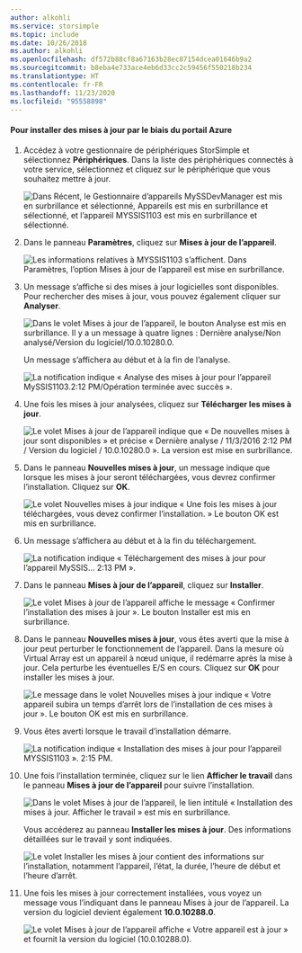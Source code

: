 ```yaml
---
author: alkohli
ms.service: storsimple
ms.topic: include
ms.date: 10/26/2018
ms.author: alkohli
ms.openlocfilehash: df572b88cf8a67163b28ec87154dcea01646b9a2
ms.sourcegitcommit: b8eba4e733ace4eb6d33cc2c59456f550218b234
ms.translationtype: HT
ms.contentlocale: fr-FR
ms.lasthandoff: 11/23/2020
ms.locfileid: "95558898"
---
```

#### <a name="to-install-updates-via-the-azure-portal"></a>Pour installer des mises à jour par le biais du portail Azure

1. Accédez à votre gestionnaire de périphériques StorSimple et sélectionnez **Périphériques**. Dans la liste des périphériques connectés à votre service, sélectionnez et cliquez sur le périphérique que vous souhaitez mettre à jour. 

    ![Dans Récent, le Gestionnaire d’appareils MySSDevManager est mis en surbrillance et sélectionné, Appareils est mis en surbrillance et sélectionné, et l’appareil MYSSIS1103 est mis en surbrillance et sélectionné.](../includes/media/storsimple-virtual-array-install-update-via-portal/azupdate1m.png) 

2. Dans le panneau **Paramètres**, cliquez sur **Mises à jour de l’appareil**. 

    ![Les informations relatives à MYSSIS1103 s’affichent. Dans Paramètres, l’option Mises à jour de l’appareil est mise en surbrillance.](../includes/media/storsimple-virtual-array-install-update-via-portal/azupdate2m.png)  

3. Un message s’affiche si des mises à jour logicielles sont disponibles. Pour rechercher des mises à jour, vous pouvez également cliquer sur **Analyser**.

    ![Dans le volet Mises à jour de l’appareil, le bouton Analyse est mis en surbrillance. Il y a un message à quatre lignes : Dernière analyse/Non analysé/Version du logiciel/10.0.10280.0.](../includes/media/storsimple-virtual-array-install-update-via-portal/azupdate3m.png)

    Un message s’affichera au début et à la fin de l’analyse.

    ![La notification indique « Analyse des mises à jour pour l’appareil MySSIS1103.2:12 PM/Opération terminée avec succès ».](../includes/media/storsimple-virtual-array-install-update-via-portal/azupdate5m.png)

4. Une fois les mises à jour analysées, cliquez sur **Télécharger les mises à jour**. 

    ![Le volet Mises à jour de l’appareil indique que « De nouvelles mises à jour sont disponibles » et précise « Dernière analyse / 11/3/2016 2:12 PM / Version du logiciel / 10.0.10280.0 ». La version est mise en surbrillance.](../includes/media/storsimple-virtual-array-install-update-via-portal/azupdate6m.png)

5. Dans le panneau **Nouvelles mises à jour**, un message indique que lorsque les mises à jour seront téléchargées, vous devrez confirmer l’installation. Cliquez sur **OK**.

    ![Le volet Nouvelles mises à jour indique « Une fois les mises à jour téléchargées, vous devez confirmer l’installation. » Le bouton OK est mis en surbrillance.](../includes/media/storsimple-virtual-array-install-update-via-portal/azupdate7m.png)

6. Un message s’affichera au début et à la fin du téléchargement.

     ![La notification indique « Téléchargement des mises à jour pour l’appareil MySSIS… 2:13 PM ».](../includes/media/storsimple-virtual-array-install-update-via-portal/azupdate8m.png)

5. Dans le panneau **Mises à jour de l’appareil**, cliquez sur **Installer**.

     ![Le volet Mises à jour de l’appareil affiche le message « Confirmer l’installation des mises à jour ». Le bouton Installer est mis en surbrillance.](../includes/media/storsimple-virtual-array-install-update-via-portal/azupdate11m.png)   

6. Dans le panneau **Nouvelles mises à jour**, vous êtes averti que la mise à jour peut perturber le fonctionnement de l’appareil. Dans la mesure où Virtual Array est un appareil à nœud unique, il redémarre après la mise à jour. Cela perturbe les éventuelles E/S en cours. Cliquez sur **OK** pour installer les mises à jour. 

    ![Le message dans le volet Nouvelles mises à jour indique « Votre appareil subira un temps d’arrêt lors de l’installation de ces mises à jour ». Le bouton OK est mis en surbrillance.](../includes/media/storsimple-virtual-array-install-update-via-portal/azupdate12m.png) 

7. Vous êtes averti lorsque le travail d’installation démarre. 

    ![La notification indique « Installation des mises à jour pour l’appareil MYSSIS1103 ». 2:15 PM.](../includes/media/storsimple-virtual-array-install-update-via-portal/azupdate13m.png)

8.  Une fois l’installation terminée, cliquez sur le lien **Afficher le travail** dans le panneau **Mises à jour de l’appareil** pour suivre l’installation. 

    ![Dans le volet Mises à jour de l’appareil, le lien intitulé « Installation des mises à jour. Afficher le travail » est mis en surbrillance.](../includes/media/storsimple-virtual-array-install-update-via-portal/azupdate15m.png)

    Vous accéderez au panneau **Installer les mises à jour**. Des informations détaillées sur le travail y sont indiquées.

    ![Le volet Installer les mises à jour contient des informations sur l’installation, notamment l’appareil, l’état, la durée, l’heure de début et l’heure d’arrêt.](../includes/media/storsimple-virtual-array-install-update-via-portal/azupdate16m.png)

9. Une fois les mises à jour correctement installées, vous voyez un message vous l’indiquant dans le panneau Mises à jour de l’appareil. La version du logiciel devient également **10.0.10288.0**. 

    ![Le volet Mises à jour de l’appareil affiche « Votre appareil est à jour » et fournit la version du logiciel (10.0.10288.0).](../includes/media/storsimple-virtual-array-install-update-via-portal/azupdate17m.png)
